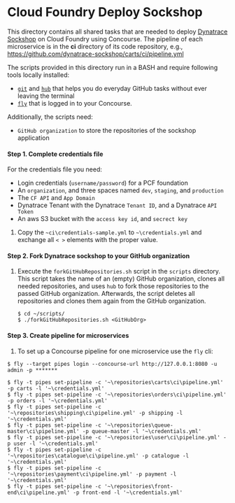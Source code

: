 # Cloud Foundry Deploy Sockshop

This directory contains all shared tasks that are needed to deploy [Dynatrace Sockshop](https://github.com/dynatrace-sockshop) on Cloud Foundry using Concourse.
The pipeline of each microservice is in the **ci** directory of its code repository, e.g., https://github.com/dynatrace-sockshop/carts/ci/pipeline.yml

The scripts provided in this directory run in a BASH and require following tools locally installed: 
* [`git`](https://git-scm.com/) and [`hub`](https://hub.github.com/) that helps you do everyday GitHub tasks without ever leaving the terminal
* [`fly`](https://concourse-ci.org/fly.html) that is logged in to your Concourse. 

Additionally, the scripts need:
* `GitHub organization` to store the repositories of the sockshop application

#### Step 1. Complete credentials file

For the credentials file you need: 
* Login credentials (`username/password`) for a PCF foundation
* An `organization`, and three spaces named `dev`, `staging`, and `production`
* The `CF API` and `App Domain`
* Dynatrace Tenant with the Dynatrace `Tenant ID`, and a Dynatrace `API Token`
* An aws S3 bucket with the `access key id`, and `secrect key`

1. Copy the `~ci\credentials-sample.yml` to `~\credentials.yml` and exchange all `< >` elements with the proper value.

#### Step 2. Fork Dynatrace sockshop to your GitHub organization

1. Execute the `forkGitHubRepositories.sh` script in the `scripts` directory. This script takes the name of an (empty) GitHub organization, clones all needed repositories, and uses `hub` to fork those repositories to the passed GitHub organization. Afterwards, the script deletes all repositories and clones them again from the GitHub organization.

    ```console
    $ cd ~/scripts/
    $ ./forkGitHubRepositories.sh <GitHubOrg>
    ```

#### Step 3. Create pipeline for microservices

1. To set up a Concourse pipeline for one microservice use the `fly` cli:
```console
$ fly --target pipes login --concourse-url http://127.0.0.1:8080 -u admin -p *******

$ fly -t pipes set-pipeline -c '~\repositories\carts\ci\pipeline.yml' -p carts -l '~\credentials.yml'
$ fly -t pipes set-pipeline -c '~\repositories\orders\ci\pipeline.yml' -p orders -l '~\credentials.yml'
$ fly -t pipes set-pipeline -c '~\repositories\shipping\ci\pipeline.yml' -p shipping -l '~\credentials.yml'
$ fly -t pipes set-pipeline -c '~\repositories\queue-master\ci\pipeline.yml' -p queue-master -l '~\credentials.yml'
$ fly -t pipes set-pipeline -c '~\repositories\user\ci\pipeline.yml' -p user -l '~\credentials.yml'
$ fly -t pipes set-pipeline -c '~\repositories\catalogue\ci\pipeline.yml' -p catalogue -l '~\credentials.yml'
$ fly -t pipes set-pipeline -c '~\repositories\payment\ci\pipeline.yml' -p payment -l '~\credentials.yml'
$ fly -t pipes set-pipeline -c '~\repositories\front-end\ci\pipeline.yml' -p front-end -l '~\credentials.yml'

```
